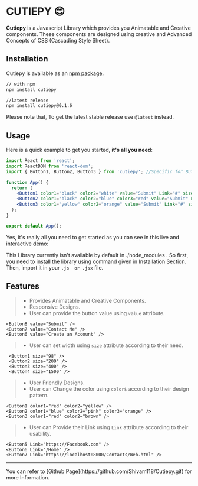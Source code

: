 # CUTIEPY :blush:

**Cutiepy** is a Javascript Library which provides you Animatable and Creative components. These components are designed using creative and Advanced Concepts of CSS (Cascading Style Sheet). 
<div align="center">

</div>

## Installation  
Cutiepy is available as an [npm package](https://www.npmjs.com/package/cutiepy).

```sh
// with npm
npm install cutiepy

//latest release
npm install cutiepy@0.1.6

```

Please note that, To get the latest stable release use `@latest` instead.

## Usage

Here is a quick example to get you started, **it's all you need**:

```jsx
import React from 'react';
import ReactDOM from 'react-dom';
import { Button1, Button2, Button3 } from 'cutiepy'; //Specific for Button1, Button2, Button3 

function App() {
  return (
    <Button1 color1="black" color2="white" value="Submit" Link="#" size="150" />
    <Button2 color1="black" color2="blue" color3="red" value="Submit" Link="#" size="225" />
    <Button3 color1="yellow" color2="orange" value="Submit" Link="#" size="300" />
  );
}

export default App();
```

Yes, it's really all you need to get started as you can see in this live and interactive demo:

This Library currently isn't available by default in ./node_modules . So first, you need to install the library using command given in Installation Section.
Then, import it in your ```.js  or .jsx``` file.

## Features
> - Provides Animatable and Creative Components.
> - Responsive Designs.
> - User can provide the button value using `value` attribute.
```
<Button8 value="Submit" />
<Button7 value="Contact Me" />
<Button6 value="Create an Account" />
```
> - User can set width using `size` attribute according to their need.
```
 <Button1 size="98" />
 <Button2 size="200" />
 <Button3 size="400" />
 <Button4 size="1500" />
```
> - User Friendly Designs.
> - User can Change the color using `color$` according to their design pattern.
```
<Button1 color1="red" color2="yellow" />
<Button2 color1="blue" color2="pink" color3="orange" />
<Button3 color1="red" color2="brown" />
```
> - User can Provide their Link using `Link` attribute according to their usability.
```
<Button5 Link="https://Facebook.com" />
<Button6 Link="/Home" />
<Button7 Link="https://localhost:8000/Contacts/Web.html" />
```
<hr>
You can refer to [Github Page](https://github.com/Shivam118/Cutiepy.git) for more Information.
